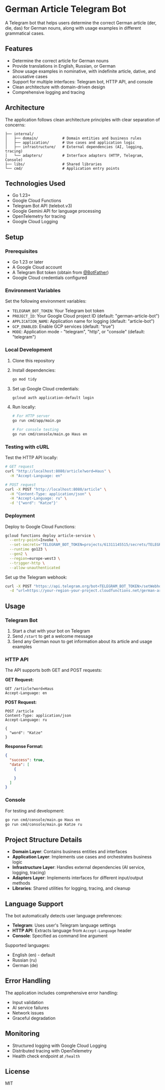 # German Article Telegram Bot

A Telegram bot that helps users determine the correct German article (der, die, das) for German nouns, along with usage examples in different grammatical cases.

## Features

- Determine the correct article for German nouns
- Provide translations in English, Russian, or German
- Show usage examples in nominative, with indefinite article, dative, and accusative cases
- Support for multiple interfaces: Telegram bot, HTTP API, and console
- Clean architecture with domain-driven design
- Comprehensive logging and tracing

## Architecture

The application follows clean architecture principles with clear separation of concerns:

```
├── internal/
│   ├── domain/           # Domain entities and business rules
│   ├── application/      # Use cases and application logic
│   ├── infrastructure/   # External dependencies (AI, logging, tracing)
│   └── adapters/         # Interface adapters (HTTP, Telegram, Console)
├── libs/                 # Shared libraries
└── cmd/                  # Application entry points
```

## Technologies Used

- Go 1.23+
- Google Cloud Functions
- Telegram Bot API (telebot.v3)
- Google Gemini API for language processing
- OpenTelemetry for tracing
- Google Cloud Logging

## Setup

### Prerequisites

- Go 1.23 or later
- A Google Cloud account
- A Telegram Bot token (obtain from [@BotFather](https://t.me/botfather))
- Google Cloud credentials configured

### Environment Variables

Set the following environment variables:

- `TELEGRAM_BOT_TOKEN`: Your Telegram bot token
- `PROJECT_ID`: Your Google Cloud project ID (default: "german-article-bot")
- `APPLICATION_NAME`: Application name for logging (default: "article-bot")
- `GCP_ENABLED`: Enable GCP services (default: "true")
- `MODE`: Application mode - "telegram", "http", or "console" (default: "telegram")

### Local Development

1. Clone this repository
2. Install dependencies:
   ```bash
   go mod tidy
   ```

3. Set up Google Cloud credentials:
   ```bash
   gcloud auth application-default login
   ```

4. Run locally:
   ```bash
   # For HTTP server
   go run cmd/app/main.go
   
   # For console testing
   go run cmd/console/main.go Haus en
   ```

### Testing with cURL

Test the HTTP API locally:

```bash
# GET request
curl "http://localhost:8080/article?word=Haus" \
  -H "Accept-Language: en"

# POST request
curl -X POST "http://localhost:8080/article" \
  -H "Content-Type: application/json" \
  -H "Accept-Language: ru" \
  -d '{"word": "Katze"}'
```

### Deployment

Deploy to Google Cloud Functions:

```bash
gcloud functions deploy article-service \
  --entry-point=Invoke \
  --set-secrets="TELEGRAM_BOT_TOKEN=projects/61311145515/secrets/TELEGRAM_BOT_TOKEN:latest" \
  --runtime go123 \
  --gen2 \
  --region=europe-west3 \
  --trigger-http \
  --allow-unauthenticated
```

Set up the Telegram webhook:

```bash
curl -X POST "https://api.telegram.org/bot<TELEGRAM_BOT_TOKEN>/setWebhook" \
  -d "url=https://your-region-your-project.cloudfunctions.net/german-article-bot"
```

## Usage

### Telegram Bot

1. Start a chat with your bot on Telegram
2. Send `/start` to get a welcome message
3. Send any German noun to get information about its article and usage examples

### HTTP API

The API supports both GET and POST requests:

**GET Request:**
```
GET /article?word=Haus
Accept-Language: en
```

**POST Request:**
```
POST /article
Content-Type: application/json
Accept-Language: ru

{
  "word": "Katze"
}
```

**Response Format:**
```json
{
  "success": true,
  "data": [
    {

    }
  ]
}
```

### Console

For testing and development:

```bash
go run cmd/console/main.go Haus en
go run cmd/console/main.go Katze ru
```

## Project Structure Details

- **Domain Layer**: Contains business entities and interfaces
- **Application Layer**: Implements use cases and orchestrates business logic
- **Infrastructure Layer**: Handles external dependencies (AI service, logging, tracing)
- **Adapters Layer**: Implements interfaces for different input/output methods
- **Libraries**: Shared utilities for logging, tracing, and cleanup

## Language Support

The bot automatically detects user language preferences:
- **Telegram**: Uses user's Telegram language settings
- **HTTP API**: Extracts language from `Accept-Language` header
- **Console**: Specified as command line argument

Supported languages:
- English (en) - default
- Russian (ru)
- German (de)

## Error Handling

The application includes comprehensive error handling:
- Input validation
- AI service failures
- Network issues
- Graceful degradation

## Monitoring

- Structured logging with Google Cloud Logging
- Distributed tracing with OpenTelemetry
- Health check endpoint at `/health`

## License

MIT